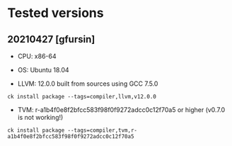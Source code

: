 # Tested versions

## 20210427 [gfursin]

* CPU: x86-64
* OS: Ubuntu 18.04

* LLVM: 12.0.0 built from sources using GCC 7.5.0

```
ck install package --tags=compiler,llvm,v12.0.0
```

* TVM: r-a1b4f0e8f2bfcc583f98f0f9272adcc0c12f70a5 or higher (v0.7.0 is not working!)

```
ck install package --tags=compiler,tvm,r-a1b4f0e8f2bfcc583f98f0f9272adcc0c12f70a5
```
